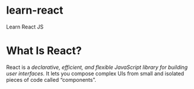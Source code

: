 # learn-react
Learn React  JS

# What Is React?
React is a *declarative, efficient, and flexible JavaScript library for building user interfaces.* It lets you compose complex UIs from small and isolated pieces of code called “components”.

